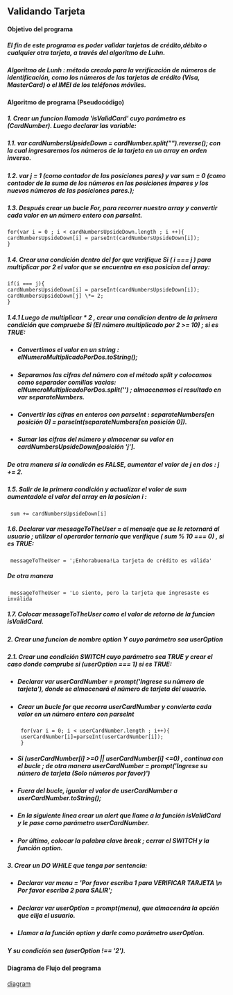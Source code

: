 ## Validando Tarjeta
#### **Objetivo del programa**
##### El fin de este programa es poder validar tarjetas de crédito,débito o cualquier otra tarjeta, a través del algoritmo de Luhn.  
##### *Algoritmo de Lunh : método creado para la verificación de números de identificación, como los números de las tarjetas de crédito (Visa, MasterCard) o el IMEI de los teléfonos móviles.*
#### **Algoritmo de programa (Pseudocódigo)**  
##### 1. Crear un funcion llamada 'isValidCard' cuyo parámetro es (CardNumber).  Luego declarar las variable:
##### 1.1. *var cardNumbersUpsideDown = cardNumber.split("").reverse();* con la cual ingresaremos los números de la tarjeta en un array en orden inverso.
##### 1.2. *var j = 1* (como contador de las posiciones pares) y *var sum = 0* (como contador de la suma de los números en las posiciones impares y los nuevos números de las posiciones pares.);
##### 1.3. Después crear un bucle *For*, para recorrer nuestro array y convertir cada valor en un número entero con *parseInt*.
    for(var i = 0 ; i < cardNumbersUpsideDown.length ; i ++){
    cardNumbersUpsideDown[i] = parseInt(cardNumbersUpsideDown[i]);
    }
##### 1.4. Crear una condición dentro del *for* que verifique *Si ( i === j )* para multiplicar por 2 el valor que se encuentra en esa posicion del array:
    if(i === j){
    cardNumbersUpsideDown[i] = parseInt(cardNumbersUpsideDown[i]);
    cardNumbersUpsideDown[j] \*= 2;
    }
##### 1.4.1 Luego de multiplicar \* 2 , crear una condicion dentro de la primera condición que compruebe *Si (El número multiplicado por 2 >= 10)* ; si es TRUE:
+ ##### Convertimos el valor en un string : *elNumeroMultiplicadoPorDos.toString();*
+ ##### Separamos las cifras del número con el método *split* y colocamos como separador comillas vacias:  *elNumeroMultiplicadoPorDos.split('')* ; almacenamos el resultado en *var separateNumbers.*
+ ##### Convertir las cifras en enteros con *parseInt*  : *separateNumbers[en posición 0] = parseInt(separateNumbers[en posición 0])*.
+ ##### Sumar las cifras del número y almacenar su valor en *cardNumbersUpsideDown[posición 'j']*.

##### De otra manera si la condicón es FALSE, aumentar el valor de j en dos : *j += 2*.

##### 1.5. Salir de la primera condición y actualizar el valor de sum aumentadole el valor del array en la posicion i :
     sum += cardNumbersUpsideDown[i]  
##### 1.6. Declarar *var messageToTheUser* = al mensaje que se le retornará al usuario ; utilizar el operardor ternario que verifique ( sum % 10 === 0) , si es TRUE:
     messageToTheUser = '¡Enhorabuena!La tarjeta de crédito es válida'
##### De otra manera
     messageToTheUser = 'Lo siento, pero la tarjeta que ingresaste es inválida
##### 1.7. Colocar messageToTheUser como el valor de retorno de la funcion isValidCard.
##### 2. Crear una funcion de nombre *option* Y cuyo parámetro sea *userOption*
##### 2.1. Crear una condición *SWITCH* cuyo parámetro sea *TRUE* y crear el caso donde comprube si (userOption === 1) si es TRUE:
+ ##### Declarar var userCardNumber = prompt('Ingrese su número de tarjeta'), donde se almacenará el número de tarjeta del usuario.
+ ##### Crear un bucle *for* que recorra *userCardNumber* y convierta cada valor en un número entero con *parseInt*
       for(var i = 0; i < userCardNumber.length ; i++){
       userCardNumber[i]=parseInt(userCardNumber[i]);
       }
+ ##### Si (userCardNumber[i] >=0 || userCardNumber[i] <=0) , continua con el bucle ; de otra manera *userCardNumber = prompt('Ingrese su número de tarjeta (Solo números por favor)')*
+ ##### Fuera del bucle, igualar el valor de *userCardNumber* a userCardNumber.toString();
+ ##### En la siguiente linea crear un *alert* que llame a la *función isValidCard* y le pase como parámetro *userCardNumber*.
+ ##### Por último, colocar la palabra clave *break* ; cerrar el *SWITCH* y la función *option*.
##### 3. Crear un *DO WHILE* que tenga por sentencia:
+ ##### Declarar var menu = 'Por favor escriba 1 para VERIFICAR TARJETA \n Por favor escriba 2 para SALIR';
+ ##### Declarar var userOption = prompt(menu), que almacenára la opción que elija el usuario.
+ ##### Llamar a la función *option* y darle como parámetro *userOption*.
##### Y su condición sea  (userOption !== '2').

#### **Diagrama de Flujo del programa**

[diagram](file:///C:/Users/olabo.DESKTOP-OAEP4DQ/Downloads/code2flow_a3021.svg)
